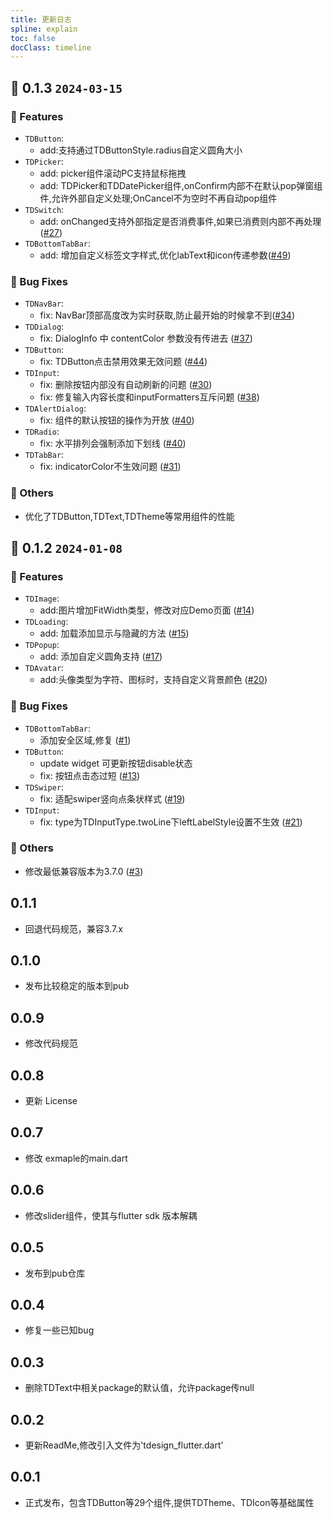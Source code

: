```yaml
---
title: 更新日志
spline: explain
toc: false
docClass: timeline
---
```


## 🌈 0.1.3 `2024-03-15`

### 🚀 Features
- `TDButton`:
  - add:支持通过TDButtonStyle.radius自定义圆角大小
- `TDPicker`:
  - add: picker组件滚动PC支持鼠标拖拽
  - add: TDPicker和TDDatePicker组件,onConfirm内部不在默认pop弹窗组件,允许外部自定义处理;OnCancel不为空时不再自动pop组件
- `TDSwitch`:
  - add: onChanged支持外部指定是否消费事件,如果已消费则内部不再处理([#27](https://github.com/Tencent/tdesign-flutter/issues/27))
- `TDBottomTabBar`:
  - add: 增加自定义标签文字样式,优化labText和icon传递参数([#49](https://github.com/Tencent/tdesign-flutter/issues/49))


### 🐞 Bug Fixes
- `TDNavBar`:
  - fix: NavBar顶部高度改为实时获取,防止最开始的时候拿不到([#34](https://github.com/Tencent/tdesign-flutter/issues/34))
- `TDDialog`:
  - fix: DialogInfo 中 contentColor 参数没有传进去 ([#37](https://github.com/Tencent/tdesign-flutter/pull/37))
- `TDButton`:
  - fix: TDButton点击禁用效果无效问题 ([#44](https://github.com/Tencent/tdesign-flutter/issues/44))
- `TDInput`:
  - fix: 删除按钮内部没有自动刷新的问题  ([#30](https://github.com/Tencent/tdesign-flutter/issues/30))
  - fix: 修复输入内容长度和inputFormatters互斥问题  ([#38](https://github.com/Tencent/tdesign-flutter/issues/38))
- `TDAlertDialog`:
  - fix: 组件的默认按钮的操作为开放 ([#40](https://github.com/Tencent/tdesign-flutter/issues/40))
- `TDRadio`:
  - fix: 水平排列会强制添加下划线 ([#40](https://github.com/Tencent/tdesign-flutter/issues/40))
- `TDTabBar`:
  - fix: indicatorColor不生效问题 ([#31](https://github.com/Tencent/tdesign-flutter/issues/31))

### 🚧 Others
- 优化了TDButton,TDText,TDTheme等常用组件的性能



## 🌈 0.1.2 `2024-01-08`

### 🚀 Features
- `TDImage`:
  - add:图片增加FitWidth类型，修改对应Demo页面 ([#14](https://github.com/Tencent/tdesign-flutter/pull/14))
- `TDLoading`:
  - add: 加载添加显示与隐藏的方法 ([#15](https://github.com/Tencent/tdesign-flutter/pull/15))
- `TDPopup`:
  - add: 添加自定义圆角支持 ([#17](https://github.com/Tencent/tdesign-flutter/pull/17))
- `TDAvatar`:
  - add:头像类型为字符、图标时，支持自定义背景颜色 ([#20](https://github.com/Tencent/tdesign-flutter/pull/20))

### 🐞 Bug Fixes
- `TDBottomTabBar`:
  - 添加安全区域,修复 ([#1](https://github.com/Tencent/tdesign-flutter/issues/1))
- `TDButton`:
  - update widget 可更新按钮disable状态
  - fix: 按钮点击态过短 ([#13](https://github.com/Tencent/tdesign-flutter/pull/13))
- `TDSwiper`:
  - fix: 适配swiper竖向点条状样式 ([#19](https://github.com/Tencent/tdesign-flutter/pull/19))
- `TDInput`:
  - fix: type为TDInputType.twoLine下leftLabelStyle设置不生效 ([#21](https://github.com/Tencent/tdesign-flutter/pull/21))

### 🚧 Others
- 修改最低兼容版本为3.7.0 ([#3](https://github.com/Tencent/tdesign-flutter/issues/3))

## 0.1.1

* 回退代码规范，兼容3.7.x

## 0.1.0

* 发布比较稳定的版本到pub

## 0.0.9

* 修改代码规范

## 0.0.8

* 更新 License

## 0.0.7

* 修改 exmaple的main.dart

## 0.0.6

* 修改slider组件，使其与flutter sdk 版本解耦

## 0.0.5

* 发布到pub仓库

## 0.0.4

* 修复一些已知bug

## 0.0.3

* 删除TDText中相关package的默认值，允许package传null

## 0.0.2

* 更新ReadMe,修改引入文件为'tdesign_flutter.dart'

## 0.0.1

* 正式发布，包含TDButton等29个组件,提供TDTheme、TDIcon等基础属性
